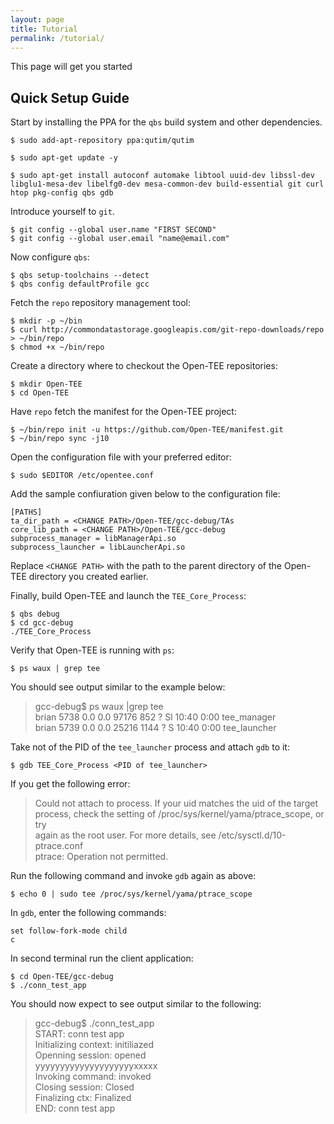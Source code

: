 ```yaml
---
layout: page
title: Tutorial
permalink: /tutorial/
---
```


This page will get you started

## Quick Setup Guide

Start by installing the PPA for the `qbs` build system and other dependencies.

    $ sudo add-apt-repository ppa:qutim/qutim

    $ sudo apt-get update -y

    $ sudo apt-get install autoconf automake libtool uuid-dev libssl-dev libglu1-mesa-dev libelfg0-dev mesa-common-dev build-essential git curl htop pkg-config qbs gdb


Introduce yourself to `git`. 

    $ git config --global user.name "FIRST SECOND"
    $ git config --global user.email "name@email.com"


Now configure `qbs`:

    $ qbs setup-toolchains --detect
    $ qbs config defaultProfile gcc


Fetch the `repo` repository management tool:

	$ mkdir -p ~/bin
    $ curl http://commondatastorage.googleapis.com/git-repo-downloads/repo > ~/bin/repo
    $ chmod +x ~/bin/repo


Create a directory where to checkout the Open-TEE repositories:

    $ mkdir Open-TEE
    $ cd Open-TEE

Have `repo` fetch the manifest for the Open-TEE project:

    $ ~/bin/repo init -u https://github.com/Open-TEE/manifest.git
    $ ~/bin/repo sync -j10

Open the configuration file with your preferred editor: 

    $ sudo $EDITOR /etc/opentee.conf

Add the sample confiuration given below to the configuration file:

    [PATHS]
    ta_dir_path = <CHANGE PATH>/Open-TEE/gcc-debug/TAs
    core_lib_path = <CHANGE PATH>/Open-TEE/gcc-debug
    subprocess_manager = libManagerApi.so
    subprocess_launcher = libLauncherApi.so

Replace `<CHANGE PATH>` with the path to the parent directory of the Open-TEE directory you created earlier.

Finally, build Open-TEE and launch the `TEE_Core_Process`:

    $ qbs debug
    $ cd gcc-debug
    ./TEE_Core_Process

Verify that Open-TEE is running with `ps`:  

    $ ps waux | grep tee

You should see output similar to the example below:

> gcc-debug$ ps waux |grep tee  
> brian     5738  0.0  0.0  97176   852 ?        Sl   10:40   0:00 tee_manager  
> brian     5739  0.0  0.0  25216  1144 ?        S    10:40   0:00 tee_launcher  

Take not of the PID of the `tee_launcher` process and attach `gdb` to it:

    $ gdb TEE_Core_Process <PID of tee_launcher>

If you get the following error:

> Could not attach to process.  If your uid matches the uid of the target  
> process, check the setting of /proc/sys/kernel/yama/ptrace_scope, or try  
> again as the root user.  For more details, see /etc/sysctl.d/10-ptrace.conf  
> ptrace: Operation not permitted.  

Run the following command and invoke `gdb` again as above:

    $ echo 0 | sudo tee /proc/sys/kernel/yama/ptrace_scope 

In `gdb`, enter the following commands: 

    set follow-fork-mode child
    c

In second terminal run the client application:

	$ cd Open-TEE/gcc-debug
    $ ./conn_test_app

You should now expect to see output similar to the following:

> gcc-debug$ ./conn_test_app  
> START: conn test app  
> Initializing context: initiliazed  
> Openning session: opened  
> yyyyyyyyyyyyyyyyyyyyxxxxx  
> Invoking command: invoked  
> Closing session: Closed  
> Finalizing ctx: Finalized  
> END: conn test app

